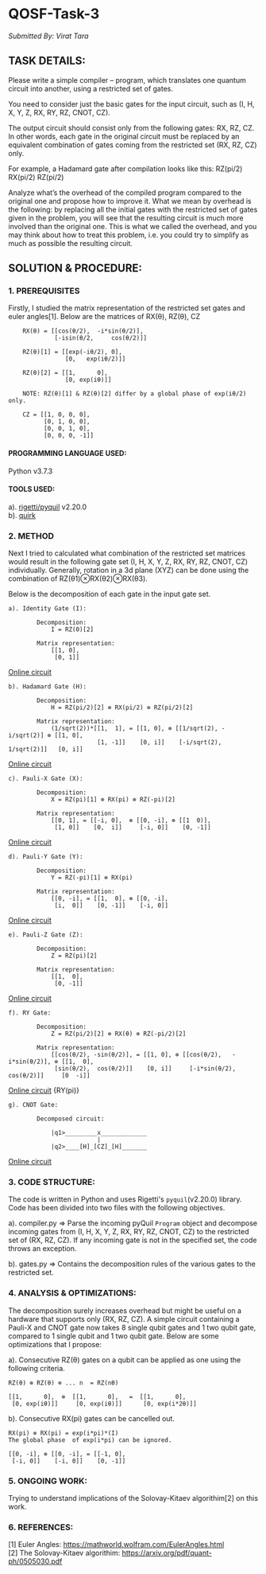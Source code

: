 # QOSF-Task-3
*Submitted By: Virat Tara*

## TASK DETAILS:
Please write a simple compiler – program, which translates one quantum circuit into another, using a restricted set of gates.

You need to consider just the basic gates for the input circuit, such as (I, H, X, Y, Z, RX, RY, RZ, CNOT, CZ).

The output circuit should consist only from the following gates: RX, RZ, CZ. In other words, each gate in the original circuit must be replaced by an equivalent combination of gates coming from the restricted set (RX, RZ, CZ) only.

For example, a Hadamard gate after compilation looks like this:
RZ(pi/2)
RX(pi/2)
RZ(pi/2)

Analyze what’s the overhead of the compiled program compared to the original one and propose how to improve it. What we mean by overhead is the following: by replacing all the initial gates with the restricted set of gates given in the problem, you will see that the resulting circuit is much more involved than the original one. This is what we called the overhead, and you may think about how to treat this problem, i.e. you could try to simplify as much as possible the resulting circuit.

## SOLUTION & PROCEDURE:
### 1. PREREQUISITES
Firstly, I studied the matrix representation of the restricted set gates and euler angles[1]. Below are the matrices of RX(θ), RZ(θ), CZ


        RX(θ) = [[cos(θ/2),  -i*sin(θ/2)],
                 [-isin(θ/2,     cos(θ/2)]]

        RZ(θ)[1] = [[exp(-iθ/2), 0],
                    [0,   exp(iθ/2)]]

        RZ(θ)[2] = [[1,      0],
                    [0, exp(iθ)]]

        NOTE: RZ(θ)[1] & RZ(θ)[2] differ by a global phase of exp(iθ/2) only.

        CZ = [[1, 0, 0, 0],
              [0, 1, 0, 0],
              [0, 0, 1, 0],
              [0, 0, 0, -1]]

#### PROGRAMMING LANGUAGE USED: 
Python v3.7.3

#### TOOLS USED:
a). [rigetti/pyquil](https://github.com/rigetti/pyquil) v2.20.0 <br />
b). [quirk](https://algassert.com/quirk)


### 2. METHOD
Next I tried to calculated what combination of the restricted set matrices would result in the following gate set (I, H, X, Y, Z, RX, RY, RZ, CNOT, CZ) individually. Generally, rotation in a 3d plane (XYZ) can be done using the combination of RZ(θ1)⊗RX(θ2)⊗RX(θ3). 

Below is the decomposition of each gate in the input gate set.

    a). Identity Gate (I):

            Decomposition:
                I = RZ(0)[2]

            Matrix representation:
                [[1, 0],
                 [0, 1]]

[Online circuit](https://bit.ly/335ExO4)



    b). Hadamard Gate (H):

            Decomposition:
                H = RZ(pi/2)[2] ⊗ RX(pi/2) ⊗ RZ(pi/2)[2]

            Matrix representation:
                (1/sqrt(2))*[[1,  1], = [[1, 0], ⊗ [[1/sqrt(2), -i/sqrt(2)] ⊗ [[1, 0],
                             [1, -1]]    [0, i]]    [-i/sqrt(2), 1/sqrt(2)]]   [0, i]]

[Online circuit](https://bit.ly/3j7DRgq)

    c). Pauli-X Gate (X):

            Decomposition:
                X = RZ(pi)[1] ⊗ RX(pi) ⊗ RZ(-pi)[2]

            Matrix representation:
                [[0, 1], = [[-i, 0],  ⊗ [[0, -i], ⊗ [[1  0)],
                 [1, 0]]    [0,  i]]     [-i, 0]]    [0, -1]]

[Online circuit](https://bit.ly/2FTMMUI)

    d). Pauli-Y Gate (Y):

            Decomposition:
                Y = RZ(-pi)[1] ⊗ RX(pi)

            Matrix representation:
                [[0, -i], = [[1,  0], ⊗ [[0, -i],
                 [i,  0]]    [0, -1]]    [-i, 0]]

[Online circuit](https://bit.ly/3j54D9i)

    e). Pauli-Z Gate (Z):

            Decomposition:
                Z = RZ(pi)[2]

            Matrix representation:
                [[1,  0],
                 [0, -1]]

[Online circuit](https://bit.ly/3i43Mo3)

    f). RY Gate:

            Decomposition:
                Z = RZ(pi/2)[2] ⊗ RX(θ) ⊗ RZ(-pi/2)[2]

            Matrix representation:
                [[cos(θ/2), -sin(θ/2)], = [[1, 0], ⊗ [[cos(θ/2),   -i*sin(θ/2)], ⊗ [[1,  0],
                 [sin(θ/2),  cos(θ/2)]]    [0, i]]     [-i*sin(θ/2), cos(θ/2)]]     [0  -i]]

[Online circuit](https://bit.ly/2RYiuSW) {RY(pi)}

    g). CNOT Gate:

            Decomposed circuit:

                |q1>_________x_____________
                             |
                |q2>____[H]_[CZ]_[H]_______

[Online circuit](https://bit.ly/3i5CJZI)


### 3. CODE STRUCTURE:
The code is written in Python and uses Rigetti's `pyquil`(v2.20.0) library. Code has been divided into two files with the following objectives.

a). compiler.py => Parse the incoming pyQuil `Program` object and decompose incoming gates from (I, H, X, Y, Z, RX, RY, RZ, CNOT, CZ) to the restricted set of (RX, RZ, CZ). If any incoming gate is not in the specified set, the code throws an exception.

b). gates.py => Contains the decomposition rules of the various gates to the restricted set.


### 4. ANALYSIS & OPTIMIZATIONS:
The decomposition surely increases overhead but might be useful on a hardware that supports only (RX, RZ, CZ). A simple circuit containing a Pauli-X and CNOT gate now takes 8 single qubit gates and 1 two qubit gate, compared to 1 single qubit and 1 two qubit gate. Below are some optimizations that I propose:

a). Consecutive RZ(θ) gates on a qubit can be applied as one using the following criteria.<br/>

    RZ(θ) ⊗ RZ(θ) ⊗ ... n  = RZ(nθ)

    [[1,      0],  ⊗  [[1,      0],   =  [[1,      0],
     [0, exp(iθ)]]     [0, exp(iθ)]]      [0, exp(i*2θ)]]

b). Consecutive RX(pi) gates can be cancelled out.<br/>

    RX(pi) ⊗ RX(pi) = exp(i*pi)*(I)
    The global phase  of exp(i*pi) can be ignored.

    [[0, -i], ⊗ [[0, -i], = [[-1, 0],
     [-i, 0]]    [-i, 0]]    [0, -1]]


### 5. ONGOING WORK:
Trying to understand implications of the Solovay-Kitaev algorithim[2] on this work.


### 6. REFERENCES:
[1] Euler Angles: https://mathworld.wolfram.com/EulerAngles.html <br />
[2] The Solovay-Kitaev algorithim: https://arxiv.org/pdf/quant-ph/0505030.pdf
